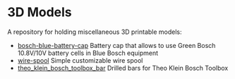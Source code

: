 # 3D Models

A repository for holding miscellaneous 3D printable models:

* [bosch-blue-battery-cap](bosch-blue-battery-cap) Battery cap that allows to
  use Green Bosch 10.8V/10V battery cells in Blue Bosch equipment
* [wire-spool](wire-spool) Simple customizable wire spool
* [theo_klein_bosch_toolbox_bar](theo_klein_bosch_toolbox_bar) Drilled bars
  for Theo Klein Bosch Toolbox

